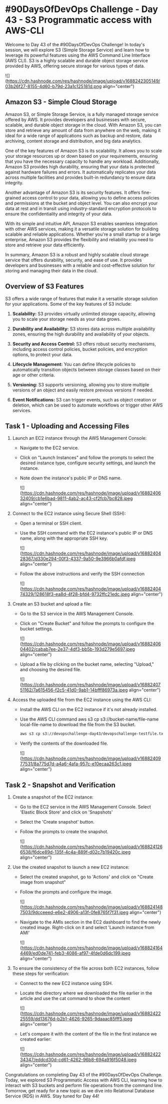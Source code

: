 # #90DaysOfDevOps Challenge - Day 43 - S3 Programmatic access with AWS-CLI

Welcome to Day 43 of the #90DaysOfDevOps Challenge! In today's session, we will explore S3 (Simple Storage Service) and learn how to leverage its powerful features using the AWS Command Line Interface (AWS CLI). S3 is a highly scalable and durable object storage service provided by AWS, offering secure storage for various types of data.

![](https://cdn.hashnode.com/res/hashnode/image/upload/v1688242305149/03b26f27-8155-4d60-b79d-23a1c125181d.png align="center")

## Amazon S3 - Simple Cloud Storage

Amazon S3, or Simple Storage Service, is a fully managed storage service offered by AWS. It provides developers and businesses with secure, scalable, and durable object storage in the cloud. With Amazon S3, you can store and retrieve any amount of data from anywhere on the web, making it ideal for a wide range of applications such as backup and restore, data archiving, content storage and distribution, and big data analytics.

One of the key features of Amazon S3 is its scalability. It allows you to scale your storage resources up or down based on your requirements, ensuring that you have the necessary capacity to handle any workload. Additionally, Amazon S3 provides high durability, ensuring that your data is protected against hardware failures and errors. It automatically replicates your data across multiple facilities and provides built-in redundancy to ensure data integrity.

Another advantage of Amazon S3 is its security features. It offers fine-grained access control to your data, allowing you to define access policies and permissions at the bucket and object level. You can also encrypt your data at rest and in transit using industry-standard encryption protocols to ensure the confidentiality and integrity of your data.

With its simple and intuitive API, Amazon S3 enables seamless integration with other AWS services, making it a versatile storage solution for building scalable and reliable applications. Whether you're a small startup or a large enterprise, Amazon S3 provides the flexibility and reliability you need to store and retrieve your data efficiently.

In summary, Amazon S3 is a robust and highly scalable cloud storage service that offers durability, security, and ease of use. It provides developers and businesses with a reliable and cost-effective solution for storing and managing their data in the cloud.

## Overview of S3 Features

S3 offers a wide range of features that make it a versatile storage solution for your applications. Some of the key features of S3 include:

1. **Scalability:** S3 provides virtually unlimited storage capacity, allowing you to scale your storage needs as your data grows.
    
2. **Durability and Availability:** S3 stores data across multiple availability zones, ensuring the high durability and availability of your objects.
    
3. **Security and Access Control:** S3 offers robust security mechanisms, including access control policies, bucket policies, and encryption options, to protect your data.
    
4. **Lifecycle Management:** You can define lifecycle policies to automatically transition objects between storage classes based on their age or other criteria.
    
5. **Versioning:** S3 supports versioning, allowing you to store multiple versions of an object and easily restore previous versions if needed.
    
6. **Event Notifications:** S3 can trigger events, such as object creation or deletion, which can be used to automate workflows or trigger other AWS services.
    

## Task 1 - Uploading and Accessing Files

1. Launch an EC2 instance through the AWS Management Console:
    
    * Navigate to the EC2 service.
        
    * Click on "Launch Instances" and follow the prompts to select the desired instance type, configure security settings, and launch the instance.
        
    * Note down the instance's public IP or DNS name.
        
        ![](https://cdn.hashnode.com/res/hashnode/image/upload/v1688240632409/cb1e6bad-9811-4ab2-ac43-cf2fcb7bc828.jpeg align="center")
        
2. Connect to the EC2 instance using Secure Shell (SSH):
    
    * Open a terminal or SSH client.
        
    * Use the SSH command with the EC2 instance's public IP or DNS name, along with the appropriate SSH key.
        
        ![](https://cdn.hashnode.com/res/hashnode/image/upload/v1688240428367/d330e294-00f3-4337-9a50-9e3966b0afdf.jpeg align="center")
        
    * Follow the above instructions and verify the SSH connection
        
        ![](https://cdn.hashnode.com/res/hashnode/image/upload/v1688240474329/128618f3-ea8d-4f28-bfd4-9732ffc21edc.jpeg align="center")
        
3. Create an S3 bucket and upload a file:
    
    * Go to the S3 service in the AWS Management Console.
        
    * Click on "Create Bucket" and follow the prompts to configure the bucket settings.
        
        ![](https://cdn.hashnode.com/res/hashnode/image/upload/v1688240604402/cabab7ee-2e37-4df3-bb5b-193d279e5697.jpeg align="center")
        
    * Upload a file by clicking on the bucket name, selecting "Upload," and choosing the desired file.
        
        ![](https://cdn.hashnode.com/res/hashnode/image/upload/v1688240751162/7a615456-f2c5-41d0-9ab1-14bfff86973a.jpeg align="center")
        
4. Access the uploaded file from the EC2 instance using the AWS CLI:
    
    * Install the AWS CLI on the EC2 instance if it's not already installed.
        
    * Use the AWS CLI command aws s3 cp s3://bucket-name/file-name local-file-name to download the file from the S3 bucket.
        
        ```bash
        aws s3 cp s3://devopschallenge-day43/devopschallenge-testfile.txt devopschallenge-testfile-localcopy.txt
        ```
        
    * Verify the contents of the downloaded file.
        
        ![](https://cdn.hashnode.com/res/hashnode/image/upload/v1688240977531/8a775d7d-a4a6-4afa-957c-e10ecaa263c1.jpeg align="center")
        

## Task 2 - Snapshot and Verification

1. Create a snapshot of the EC2 instance:
    
    * Go to the EC2 service in the AWS Management Console. Select 'Elastic Block Store' and click on 'Snapshots'
        
    * Select the 'Create snapshot' button.
        
    * Follow the prompts to create the snapshot.
        
        ![](https://cdn.hashnode.com/res/hashnode/image/upload/v1688241266538/f6dce89d-135f-4c4a-889f-d02c7b19420c.jpeg align="center")
        
2. Use the created snapshot to launch a new EC2 instance:
    
    * Select the created snapshot, go to 'Actions' and click on "Create image from snapshot"
        
    * Follow the prompts and configure the image.
        
        ![](https://cdn.hashnode.com/res/hashnode/image/upload/v1688241487503/9dcceeed-e6e2-4906-a13f-0fe8765f7f31.jpeg align="center")
        
    * Navigate to the AMIs section in the EC2 dashboard to find the newly created image. Right-click on it and select 'Launch instance from AMI'
        
        ![](https://cdn.hashnode.com/res/hashnode/image/upload/v1688241644469/ed0de741-feb3-4086-af97-4fde0d6dc199.jpeg align="center")
        
3. To ensure the consistency of the file across both EC2 instances, follow these steps for verification:
    
    * Connect to the new EC2 instance using SSH.
        
    * Locate the directory where we downloaded the file earlier in the article and use the cat command to show the content
        
        ![](https://cdn.hashnode.com/res/hashnode/image/upload/v1688242225559/dd13676d-b2b1-4626-9265-9daaac85fff5.jpeg align="center")
        
    * Let's compare it with the content of the file in the first instance we created earlier:
        
        ![](https://cdn.hashnode.com/res/hashnode/image/upload/v1688242234347/eddcd30d-cd61-4262-96b8-694a916f5048.jpeg align="center")
        

Congratulations on completing Day 43 of the #90DaysOfDevOps Challenge. Today, we explored S3 Programmatic Access with AWS CLI, learning how to interact with S3 buckets and perform file operations from the command line. Tomorrow, get ready for a new topic as we dive into Relational Database Service (RDS) in AWS. Stay tuned for Day 44!